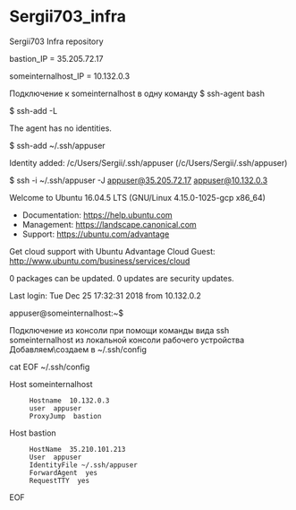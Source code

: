 # Sergii703_infra
Sergii703 Infra repository

bastion_IP = 35.205.72.17

someinternalhost_IP = 10.132.0.3

Подключение к someinternalhost в одну команду
$ ssh-agent bash

$ ssh-add -L

The agent has no identities.

$ ssh-add ~/.ssh/appuser

Identity added: /c/Users/Sergii/.ssh/appuser (/c/Users/Sergii/.ssh/appuser)

$ ssh -i ~/.ssh/appuser -J appuser@35.205.72.17 appuser@10.132.0.3

Welcome to Ubuntu 16.04.5 LTS (GNU/Linux 4.15.0-1025-gcp x86_64)

 * Documentation:  https://help.ubuntu.com
 * Management:     https://landscape.canonical.com
 * Support:        https://ubuntu.com/advantage

  Get cloud support with Ubuntu Advantage Cloud Guest:
    http://www.ubuntu.com/business/services/cloud

0 packages can be updated.
0 updates are security updates.

Last login: Tue Dec 25 17:32:31 2018 from 10.132.0.2

appuser@someinternalhost:~$

Подключение из консоли при помощи команды вида ssh someinternalhost из локальной консоли рабочего устройства
Добавляем\создаем в ~/.ssh/config

cat EOF ~/.ssh/config
  
Host someinternalhost
    
         Hostname  10.132.0.3
         user  appuser
         ProxyJump  bastion
         
Host bastion

         HostName  35.210.101.213
         User  appuser
         IdentityFile ~/.ssh/appuser
         ForwardAgent  yes
         RequestTTY  yes
EOF
